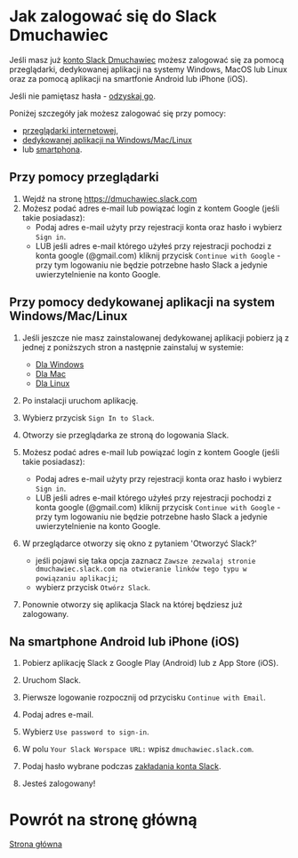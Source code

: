 # Jak zalogować się do Slack Dmuchawiec

Jeśli masz już [konto Slack Dmuchawiec](jak_dolaczyc.md) możesz zalogować
się za pomocą przeglądarki, dedykowanej aplikacji na systemy Windows, 
MacOS lub Linux oraz za pomocą aplikacji na smartfonie Android lub iPhone (iOS).

Jeśli nie pamiętasz hasła - [odzyskaj go](odzyskanie_hasla.md).

Poniżej szczegóły jak możesz zalogować się przy pomocy:
  * [przeglądarki internetowej](#przy-pomocy-przegladarki),
  * [dedykowanej aplikacji na Windows/Mac/Linux](#przy-pomocy-dedykowanej-aplikacji-na-system-Windows-Mac-Linux)
  * lub [smartphona](#na-smartphone-android-lub-iPhone-iOS).



## Przy pomocy przeglądarki

1. Wejdź na stronę https://dmuchawiec.slack.com
2. Możesz podać adres e-mail lub powiązać login z kontem Google (jeśli takie posiadasz):
    * Podaj adres e-mail użyty przy rejestracji konta oraz hasło i wybierz `Sign in`.
    * LUB jeśli adres e-mail którego użyłeś przy rejestracji pochodzi z konta google (@gmail.com) 
    kliknij przycisk `Continue with Google` - przy tym logowaniu nie będzie potrzebne hasło Slack
    a jedynie uwierzytelnienie na konto Google.


## Przy pomocy dedykowanej aplikacji na system Windows/Mac/Linux

1. Jeśli jeszcze nie masz zainstalowanej dedykowanej aplikacji 
pobierz ją z jednej z poniższych stron a następnie zainstaluj w systemie:
   * [Dla Windows](https://slack.com/intl/en-pl/downloads/windows)
   * [Dla Mac](https://slack.com/intl/en-pl/downloads/mac)
   * [Dla Linux](https://slack.com/intl/en-pl/downloads/linux)

2. Po instalacji uruchom aplikację.

3. Wybierz przycisk `Sign In to Slack`.

4. Otworzy sie przeglądarka ze stroną do logowania Slack.

5. Możesz podać adres e-mail lub powiązać login z kontem Google (jeśli takie posiadasz):
    * Podaj adres e-mail użyty przy rejestracji konta oraz hasło i wybierz `Sign in`.
    * LUB jeśli adres e-mail którego użyłeś przy rejestracji pochodzi z konta google (@gmail.com) 
    kliknij przycisk `Continue with Google` - przy tym logowaniu nie będzie potrzebne hasło Slack
    a jedynie uwierzytelnienie na konto Google.
    
6. W przeglądarce otworzy się okno z pytaniem 'Otworzyć Slack?'
    * jeśli pojawi się taka opcja zaznacz `Zawsze zezwalaj stronie dmuchawiec.slack.com na otwieranie linków tego typu w powiązaniu aplikacji`;
    * wybierz przycisk `Otwórz Slack`.
    
7. Ponownie otworzy się aplikacja Slack na której będziesz już zalogowany.


## Na smartphone Android lub iPhone (iOS)

1. Pobierz aplikację Slack z Google Play (Android) lub z App Store (iOS).

2. Uruchom Slack.

3. Pierwsze logowanie rozpocznij od przycisku `Continue with Email`.

4. Podaj adres e-mail.

5. Wybierz `Use password to sign-in`.

6. W polu `Your Slack Worspace URL:` wpisz `dmuchawiec.slack.com`.

7. Podaj hasło wybrane podczas [zakładania konta Slack](jak_dolaczyc.md).

8. Jesteś zalogowany!


# Powrót na stronę główną

[Strona główna](../README.md)
